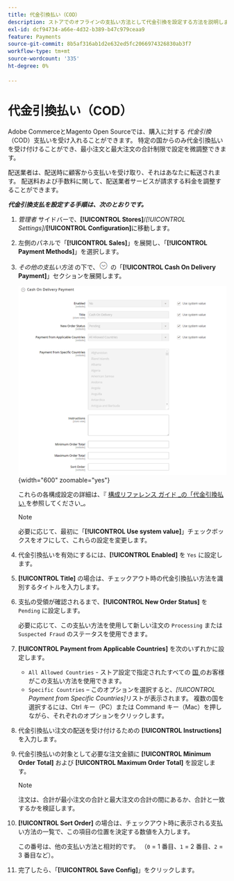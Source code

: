 ```yaml
---
title: 代金引換払い（COD）
description: ストアでのオフラインの支払い方法として代金引換を設定する方法を説明します。
exl-id: dcf94734-a66e-4d32-b389-b47c979ceaa9
feature: Payments
source-git-commit: 8b5af316ab1d2e632ed5fc2066974326830ab3f7
workflow-type: tm+mt
source-wordcount: '335'
ht-degree: 0%

---
```


# 代金引換払い（COD）

Adobe CommerceとMagento Open Sourceでは、購入に対する _代金引換_ （COD）支払いを受け入れることができます。 特定の国からのみ代金引換払いを受け付けることができ、最小注文と最大注文の合計制限で設定を微調整できます。

配送業者は、配送時に顧客から支払いを受け取り、それはあなたに転送されます。 配送料および手数料に関して、配送業者サービスが請求する料金を調整することができます。

**_代金引換支払を設定する手順は、次のとおりです。_**

1. _管理者_ サイドバーで、**[!UICONTROL Stores]**/_[!UICONTROL Settings]_/**[!UICONTROL Configuration]**&#x200B;に移動します。

1. 左側のパネルで「**[!UICONTROL Sales]**」を展開し、「**[!UICONTROL Payment Methods]**」を選択します。

1. _その他の支払い方法_ の下で、![ 拡張セレクター ](../assets/icon-display-expand.png) の「**[!UICONTROL Cash On Delivery Payment]**」セクションを展開します。

   ![ 代金交付金 ](../configuration-reference/sales/assets/payment-methods-cash-on-delivery-payment.png){width="600" zoomable="yes"}

   これらの各構成設定の詳細は、『 [ 構成リファレンス ガイド _の「代金引換払い ](../configuration-reference/sales/payment-methods.md#cash-on-delivery-payment) を参照してください_。

   >[!NOTE]
   >
   >必要に応じて、最初に「**[!UICONTROL Use system value]**」チェックボックスをオフにして、これらの設定を変更します。

1. 代金引換払いを有効にするには、**[!UICONTROL Enabled]** を `Yes` に設定します。

1. **[!UICONTROL Title]** の場合は、チェックアウト時の代金引換払い方法を識別するタイトルを入力します。

1. 支払の受領が確認されるまで、**[!UICONTROL New Order Status]** を `Pending` に設定します。

   必要に応じて、この支払い方法を使用して新しい注文の `Processing` または `Suspected Fraud` のステータスを使用できます。

1. **[!UICONTROL Payment from Applicable Countries]** を次のいずれかに設定します。

   - `All Allowed Countries` - ストア設定で指定されたすべての [ 国 ](../getting-started/store-details.md#country-options) のお客様がこの支払い方法を使用できます。
   - `Specific Countries` – このオプションを選択すると、_[!UICONTROL Payment from Specific Countries]_&#x200B;リストが表示されます。 複数の国を選択するには、Ctrl キー（PC）または Command キー（Mac）を押しながら、それぞれのオプションをクリックします。

1. 代金引換払い注文の配送を受け付けるための **[!UICONTROL Instructions]** を入力します。

1. 代金引換払いの対象として必要な注文金額に **[!UICONTROL Minimum Order Total]** および **[!UICONTROL Maximum Order Total]** を設定します。

   >[!NOTE]
   >
   >注文は、合計が最小注文の合計と最大注文の合計の間にあるか、合計と一致するかを検証します。

1. **[!UICONTROL Sort Order]** の場合は、チェックアウト時に表示される支払い方法の一覧で、この項目の位置を決定する数値を入力します。

   この番号は、他の支払い方法と相対的です。 （`0` = 1 番目、`1` = 2 番目、`2` = 3 番目など）。

1. 完了したら、「**[!UICONTROL Save Config]**」をクリックします。
